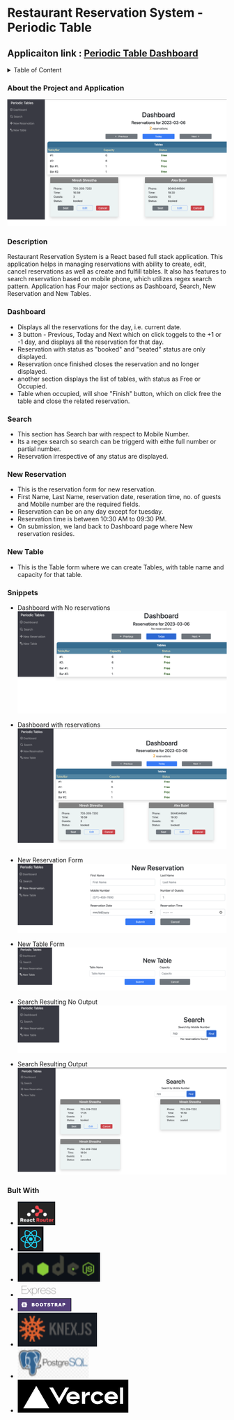 # Restaurant Reservation System - Periodic Table
## Applicaiton link : [Periodic Table Dashboard](https://rss-restaurant-reservation-system-frontend.vercel.app/dashboard)

<details>
  <summary> Table of Content </summary>
  <ol>
    <li> <a href="#about-the-project-and-application">About The Project and Application</a></li>
    <li> <a href="#description">Description</a></li>
    <li> <a href="#dashboard">Dashboard</a></li>
    <li> <a href="#search">Search</a></li>
    <li> <a href="#new-reservation">New Reservation</a></li>
    <li> <a href="#new-table">New Table</a></li>
    <li> <a href="#snippets">Snippets</a></li>
    <li> <a href="#built-with">Built With</a></li>
  </ol>
</details>

### About the Project and Application
<img src="https://github.com/kneerace/RSS_restaurant_reservation_system/blob/main/front-end/src/imges/Dashboard_with_reservations.png" width="600" />
                                                                                                                                                 
### Description
Restaurant Reservation System is a React based full stack application. This application helps in managing reservations with ability to create, edit, cancel reservations as well as create and fulfill tables. It also has features to search reservation based on mobile phone, which utilizes regex search pattern. 
Application has Four major sections as Dashboard, Search, New Reservation and New Tables.

### Dashboard
* Displays all the reservations for the day, i.e. current date.
* 3 button - Previous, Today and Next which on click toggels to the +1 or -1 day, and displays all the reservation for that day.
* Reservation with status as "booked" and "seated" status are only displayed. 
* Reservation once finished closes the reservation and no longer displayed.
* another section displays the list of tables, with status as Free or Occupied.
* Table when occupied, will shoe "Finish" button, which on click free the table and close the related reservation.

### Search
* This section has Search bar with respect to Mobile Number. 
* Its a regex search so search can be triggerd with eithe full number or partial number. 
* Reservation irrespective of any status are displayed.


### New Reservation
* This is the reservation form for new reservation. 
* First Name, Last Name, reservation date, reseration time, no. of guests and Mobile number are the required fields. 
* Reservation can be on any day except for tuesday. 
* Reservation time is between 10:30 AM to 09:30 PM.
* On submission, we land back to Dashboard page where New reservation resides. 

### New Table
* This is the Table form where we can create Tables, with table name and capacity for that table. 

### Snippets
* Dashboard with No reservations
![Dashboard with no Reservation](./front-end/src/imges/Dashboard_with_no_reservations.png)

* Dashboard with reservations
![Dashboard with Reservation](./front-end/src/imges/Dashboard_with_reservations.png)

* New Reservation Form
![New Reservation Form](./front-end/src/imges/NewReservation_LandingPage.png)

* New Table Form
![New Table Form](./front-end/src/imges/NewTable_Landingpage.png)


* Search Resulting No Output
![Search without result](./front-end/src/imges/Search_Landingpage_with_no_result.png)

* Search Resulting Output
![Search with result](./front-end/src/imges/Search_Landingpage_with_multiple_entries.png)


### Bult With
* [![React Router][React-router.com]][React-router-url]
* [![React][React.js]][React-url]
* [![Node][Node.js]][Node-url]
* [![Express][Express.js]][Express-url]
* [![Bootstrap][Bootstrap.com]][Bootstrap-url]
* [![Knex][Knex.org]][knex-url]
* [![PostgreSQL][PostgreSQL.org]][PostgreSQL-url]
* [![Vercel][Vercel.com]][Vercel-url]




[Bootstrap.com]: https://github.com/kneerace/RSS_restaurant_reservation_system/blob/main/front-end/src/imges/bootstrap.png
[Bootstrap-url]: https://getbootstrap.com
[React.js]: https://github.com/kneerace/RSS_restaurant_reservation_system/blob/main/front-end/src/imges/react.png
[React-url]: https://reactjs.org/
[React-router.com]: https://github.com/kneerace/RSS_restaurant_reservation_system/blob/main/front-end/src/imges/react-router.png
[React-router-url]: https://reactrouter.com/en/main
[Node.js]: https://github.com/kneerace/RSS_restaurant_reservation_system/blob/main/front-end/src/imges/node.png
[Node-url]: https://nodejs.org/en/
[Express.js]: https://github.com/kneerace/RSS_restaurant_reservation_system/blob/main/front-end/src/imges/Express.png
[Express-url]: https://expressjs.com/
[Knex.org]: https://github.com/kneerace/RSS_restaurant_reservation_system/blob/main/front-end/src/imges/Knex.png
[Knex-url]: https://knexjs.org/
[PostgreSQL.org]: https://github.com/kneerace/RSS_restaurant_reservation_system/blob/main/front-end/src/imges/PostgreSql.png
[PostgreSQL-url]: https://www.postgresql.org/
[Vercel.com]: https://github.com/kneerace/RSS_restaurant_reservation_system/blob/main/front-end/src/imges/vercel.png
[Vercel-url]: https://vercel.com/
